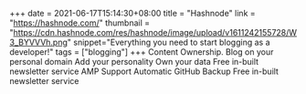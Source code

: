 +++
date = 2021-06-17T15:14:30+08:00
title = "Hashnode"
link = "https://hashnode.com/"
thumbnail = "https://cdn.hashnode.com/res/hashnode/image/upload/v1611242155728/W3_BYVVVh.png"
snippet="Everything you need to start blogging as a developer!"
tags = ["blogging"]
+++
Content Ownership.
Blog on your personal domain
Add your personality
Own your data
Free in-built newsletter service
AMP Support
Automatic GitHub Backup
Free in-built newsletter service
